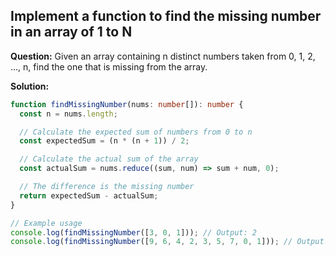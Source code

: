 ## Implement a function to find the missing number in an array of 1 to N

**Question:** Given an array containing n distinct numbers taken from 0, 1, 2, ..., n, find the one that is missing from the array.

**Solution:**
```typescript
function findMissingNumber(nums: number[]): number {
  const n = nums.length;

  // Calculate the expected sum of numbers from 0 to n
  const expectedSum = (n * (n + 1)) / 2;

  // Calculate the actual sum of the array
  const actualSum = nums.reduce((sum, num) => sum + num, 0);

  // The difference is the missing number
  return expectedSum - actualSum;
}

// Example usage
console.log(findMissingNumber([3, 0, 1])); // Output: 2
console.log(findMissingNumber([9, 6, 4, 2, 3, 5, 7, 0, 1])); // Output: 8

